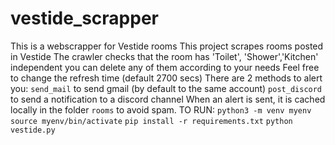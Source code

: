 # vestide_scrapper
This is a webscrapper for Vestide rooms
This project scrapes rooms posted in Vestide
The crawler checks that the room has 'Toilet', 'Shower','Kitchen' independent you can delete any of them according to your needs
Feel free to change the refresh time (default 2700 secs)
There are 2 methods to alert you:
`send_mail` to send gmail (by default to the same account)
`post_discord` to send a notification to a discord channel
When an alert is sent, it is cached locally in the folder `rooms` to avoid spam.
TO RUN:
```python3 -m venv myenv```
```source myenv/bin/activate```
```pip install -r requirements.txt```
```python vestide.py```